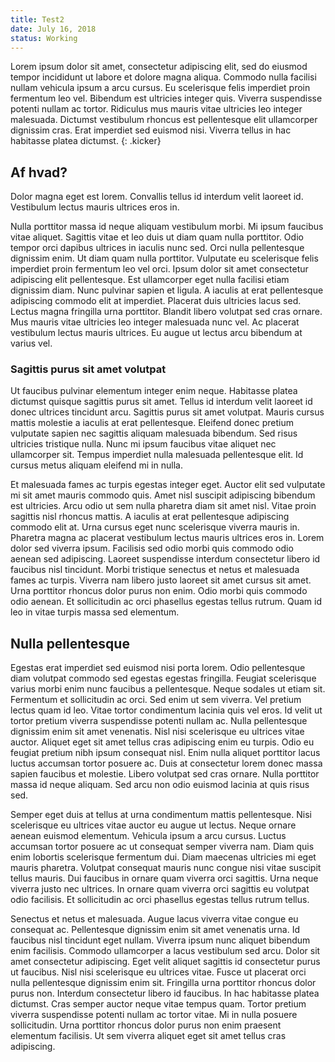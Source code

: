 ```yaml
---
title: Test2
date: July 16, 2018
status: Working
---
```


Lorem ipsum dolor sit amet, consectetur adipiscing elit, sed do eiusmod tempor incididunt ut labore et dolore magna aliqua. Commodo nulla facilisi nullam vehicula ipsum a arcu cursus. Eu scelerisque felis imperdiet proin fermentum leo vel. Bibendum est ultricies integer quis. Viverra suspendisse potenti nullam ac tortor. Ridiculus mus mauris vitae ultricies leo integer malesuada. Dictumst vestibulum rhoncus est pellentesque elit ullamcorper dignissim cras. Erat imperdiet sed euismod nisi. Viverra tellus in hac habitasse platea dictumst.
{: .kicker}

## Af hvad?

Dolor magna eget est lorem. Convallis tellus id interdum velit laoreet id. Vestibulum lectus mauris ultrices eros in.

Nulla porttitor massa id neque aliquam vestibulum morbi. Mi ipsum faucibus vitae aliquet. Sagittis vitae et leo duis ut diam quam nulla porttitor. Odio tempor orci dapibus ultrices in iaculis nunc sed. Orci nulla pellentesque dignissim enim. Ut diam quam nulla porttitor. Vulputate eu scelerisque felis imperdiet proin fermentum leo vel orci. Ipsum dolor sit amet consectetur adipiscing elit pellentesque. Est ullamcorper eget nulla facilisi etiam dignissim diam. Nunc pulvinar sapien et ligula. A iaculis at erat pellentesque adipiscing commodo elit at imperdiet. Placerat duis ultricies lacus sed. Lectus magna fringilla urna porttitor. Blandit libero volutpat sed cras ornare. Mus mauris vitae ultricies leo integer malesuada nunc vel. Ac placerat vestibulum lectus mauris ultrices. Eu augue ut lectus arcu bibendum at varius vel.

### Sagittis purus sit amet volutpat

Ut faucibus pulvinar elementum integer enim neque. Habitasse platea dictumst quisque sagittis purus sit amet. Tellus id interdum velit laoreet id donec ultrices tincidunt arcu. Sagittis purus sit amet volutpat. Mauris cursus mattis molestie a iaculis at erat pellentesque. Eleifend donec pretium vulputate sapien nec sagittis aliquam malesuada bibendum. Sed risus ultricies tristique nulla. Nunc mi ipsum faucibus vitae aliquet nec ullamcorper sit. Tempus imperdiet nulla malesuada pellentesque elit. Id cursus metus aliquam eleifend mi in nulla.

Et malesuada fames ac turpis egestas integer eget. Auctor elit sed vulputate mi sit amet mauris commodo quis. Amet nisl suscipit adipiscing bibendum est ultricies. Arcu odio ut sem nulla pharetra diam sit amet nisl. Vitae proin sagittis nisl rhoncus mattis. A iaculis at erat pellentesque adipiscing commodo elit at. Urna cursus eget nunc scelerisque viverra mauris in. Pharetra magna ac placerat vestibulum lectus mauris ultrices eros in. Lorem dolor sed viverra ipsum. Facilisis sed odio morbi quis commodo odio aenean sed adipiscing. Laoreet suspendisse interdum consectetur libero id faucibus nisl tincidunt. Morbi tristique senectus et netus et malesuada fames ac turpis. Viverra nam libero justo laoreet sit amet cursus sit amet. Urna porttitor rhoncus dolor purus non enim. Odio morbi quis commodo odio aenean. Et sollicitudin ac orci phasellus egestas tellus rutrum. Quam id leo in vitae turpis massa sed elementum.

## Nulla pellentesque

Egestas erat imperdiet sed euismod nisi porta lorem. Odio pellentesque diam volutpat commodo sed egestas egestas fringilla. Feugiat scelerisque varius morbi enim nunc faucibus a pellentesque. Neque sodales ut etiam sit. Fermentum et sollicitudin ac orci. Sed enim ut sem viverra. Vel pretium lectus quam id leo. Vitae tortor condimentum lacinia quis vel eros. Id velit ut tortor pretium viverra suspendisse potenti nullam ac. Nulla pellentesque dignissim enim sit amet venenatis. Nisl nisi scelerisque eu ultrices vitae auctor. Aliquet eget sit amet tellus cras adipiscing enim eu turpis. Odio eu feugiat pretium nibh ipsum consequat nisl. Enim nulla aliquet porttitor lacus luctus accumsan tortor posuere ac. Duis at consectetur lorem donec massa sapien faucibus et molestie. Libero volutpat sed cras ornare. Nulla porttitor massa id neque aliquam. Sed arcu non odio euismod lacinia at quis risus sed.

Semper eget duis at tellus at urna condimentum mattis pellentesque. Nisi scelerisque eu ultrices vitae auctor eu augue ut lectus. Neque ornare aenean euismod elementum. Vehicula ipsum a arcu cursus. Luctus accumsan tortor posuere ac ut consequat semper viverra nam. Diam quis enim lobortis scelerisque fermentum dui. Diam maecenas ultricies mi eget mauris pharetra. Volutpat consequat mauris nunc congue nisi vitae suscipit tellus mauris. Dui faucibus in ornare quam viverra orci sagittis. Urna neque viverra justo nec ultrices. In ornare quam viverra orci sagittis eu volutpat odio facilisis. Et sollicitudin ac orci phasellus egestas tellus rutrum tellus.

Senectus et netus et malesuada. Augue lacus viverra vitae congue eu consequat ac. Pellentesque dignissim enim sit amet venenatis urna. Id faucibus nisl tincidunt eget nullam. Viverra ipsum nunc aliquet bibendum enim facilisis. Commodo ullamcorper a lacus vestibulum sed arcu. Dolor sit amet consectetur adipiscing. Eget velit aliquet sagittis id consectetur purus ut faucibus. Nisl nisi scelerisque eu ultrices vitae. Fusce ut placerat orci nulla pellentesque dignissim enim sit. Fringilla urna porttitor rhoncus dolor purus non. Interdum consectetur libero id faucibus. In hac habitasse platea dictumst. Cras semper auctor neque vitae tempus quam. Tortor pretium viverra suspendisse potenti nullam ac tortor vitae. Mi in nulla posuere sollicitudin. Urna porttitor rhoncus dolor purus non enim praesent elementum facilisis. Ut sem viverra aliquet eget sit amet tellus cras adipiscing.